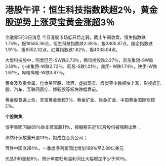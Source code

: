 # 港股午评：恒生科技指数跌超2％，黄金股逆势上涨灵宝黄金涨超3％

金融界5月3日消息
今日港股市场低开后走弱，截止午间收盘，恒生指数跌1.75％，报19585.36点，恒生科技指数跌2.38％，报3805.87点，国企指数跌1.91％，报6552.32点，红筹指数跌1.62％，报4008.04点。

大型科技股中，阿里巴巴-SW跌2.73％，腾讯控股跌2.37％，京东集团-SW跌3.18％，小米集团-W跌2.72％，网易-S跌1.01％，美团-
W跌1.74％，快手-W跌1.97％，哔哩哔哩-W跌3.87％。

黄金及及贵金属、化妆美容股、啤酒、虚拟现实、煤炭等少数板块上涨，影视娱乐股、汽车、互联网医疗、博彩股等板块跌幅靠前。

黄金股普遍上涨，灵宝黄金涨超3％，紫金矿业、赵金矿业、中国黄金国际涨超2％。

**个股聚焦**

恒宇集团闪崩89％后复牌涨超11％，控股股东近1亿股股份被强制出售；

沛然环保放量升逾13％，拟成立合资公司；

百胜中国涨超4％，一季度净利润同比增加189％至2.89亿美元

优品360涨超6％，预计年度归母溢利同比大幅增加不少于80％。

